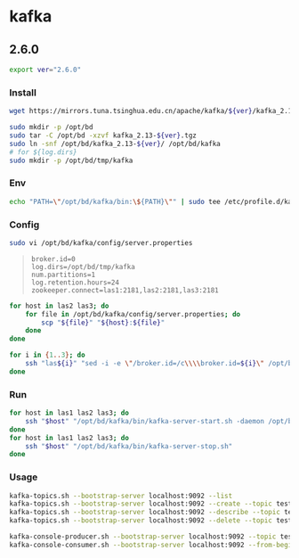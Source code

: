 # kafka

## 2.6.0

```bash
export ver="2.6.0"
```

### Install

```bash
wget https://mirrors.tuna.tsinghua.edu.cn/apache/kafka/${ver}/kafka_2.13-${ver}.tgz
```

```bash
sudo mkdir -p /opt/bd
sudo tar -C /opt/bd -xzvf kafka_2.13-${ver}.tgz
sudo ln -snf /opt/bd/kafka_2.13-${ver}/ /opt/bd/kafka
# for ${log.dirs}
sudo mkdir -p /opt/bd/tmp/kafka
```

### Env

```bash
echo "PATH=\"/opt/bd/kafka/bin:\${PATH}\"" | sudo tee /etc/profile.d/kafka.sh
```

### Config

```bash
sudo vi /opt/bd/kafka/config/server.properties
```

> ```
> broker.id=0
> log.dirs=/opt/bd/tmp/kafka
> num.partitions=1
> log.retention.hours=24
> zookeeper.connect=las1:2181,las2:2181,las3:2181
> ```

```bash
for host in las2 las3; do
    for file in /opt/bd/kafka/config/server.properties; do
        scp "${file}" "${host}:${file}"
    done
done
```

```bash
for i in {1..3}; do
    ssh "las${i}" "sed -i -e \"/broker.id=/c\\\\broker.id=${i}\" /opt/bd/kafka/config/server.properties"
done
```

### Run

```bash
for host in las1 las2 las3; do
    ssh "$host" "/opt/bd/kafka/bin/kafka-server-start.sh -daemon /opt/bd/kafka/config/server.properties"
done
for host in las1 las2 las3; do
    ssh "$host" "/opt/bd/kafka/bin/kafka-server-stop.sh"
done
```

### Usage

```bash
kafka-topics.sh --bootstrap-server localhost:9092 --list
kafka-topics.sh --bootstrap-server localhost:9092 --create --topic test --partitions 3
kafka-topics.sh --bootstrap-server localhost:9092 --describe --topic test
kafka-topics.sh --bootstrap-server localhost:9092 --delete --topic test
```

```bash
kafka-console-producer.sh --bootstrap-server localhost:9092 --topic test
kafka-console-consumer.sh --bootstrap-server localhost:9092 --from-beginning --topic test
```
